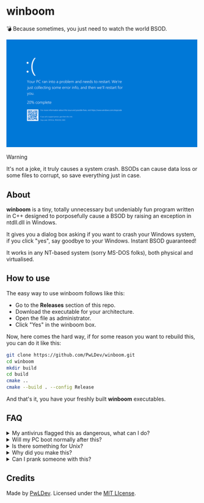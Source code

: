 # winboom
💣 Because sometimes, you just need to watch the world BSOD.

<img src=".github/bsod.png" width="500"><br>

> [!WARNING]
> It's not a joke, it truly causes a system crash. BSODs can cause data loss or some files to corrupt, so save everything just in case.

## About
**winboom** is a tiny, totally unnecessary but undeniably fun program written in C++ designed to porposefully cause a BSOD by raising an exception in ntdll.dll in Windows.

It gives you a dialog box asking if you want to crash your Windows system, if you click "yes", say goodbye to your Windows. Instant BSOD guaranteed!

It works in any NT-based system (sorry MS-DOS folks), both physical and virtualised.

## How to use
The easy way to use winboom follows like this:
- Go to the **Releases** section of this repo.
- Download the executable for your architecture.
- Open the file as administrator.
- Click "Yes" in the winboom box.

Now, here comes the hard way, if for some reason you want to rebuild this, you can do it like this:

```sh
git clone https://github.com/PwLDev/winboom.git
cd winboom
mkdir build
cd build
cmake ..
cmake --build . --config Release
```
And that's it, you have your freshly built **winboom** executables.

## FAQ
<details>
<summary>My antivirus flagged this as dangerous, what can I do?</summary>

It's totally normal because antiviruses are designed to avoid these stuff to happen, but you can temporarily disable it if you really want to run winboom.
</details>

<details>
<summary>Will my PC boot normally after this?</summary>

Yes, it should boot up as usual. Yet there is a little chance that some file may get corrupt, in that case the Windows automatic repair can handle that, but it's pretty unlikely to happen.
</details>

<details>
<summary>Is there something for Unix?</summary>

Try running this command: `:(){ :|:& };:`
</details>

<details>
<summary>Why did you make this?</summary>

I was heavily bored at my home and with nothing to do, so I remembered that once, a long time ago, I wrote a russian roulette code in Python to BSOD-crash Windows, so I reused that code and translated it to C++.
</details>

<details>
<summary>Can I prank someone with this?</summary>

Sure, but I'm not responsible for any damage caused to physical devices. Proceed with caution!
</details>

## Credits
Made by [PwLDev](https://github.com/PwLDev).
Licensed under the [MIT LIcense](LICENSE).
